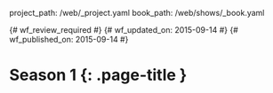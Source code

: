 project_path: /web/_project.yaml
book_path: /web/shows/_book.yaml

{# wf_review_required #}
{# wf_updated_on: 2015-09-14 #}
{# wf_published_on: 2015-09-14 #}

# Season 1 {: .page-title }
